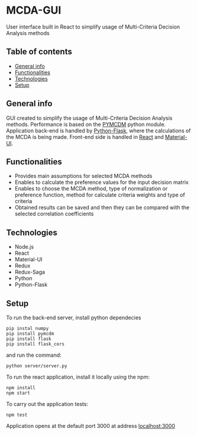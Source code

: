 # MCDA-GUI
User interface built in React to simplify usage of Multi-Criteria Decision Analysis methods

## Table of contents
* [General info](#general-info)
* [Functionalities](#functionalities)
* [Technologies](#technologies)
* [Setup](#setup)

## General info
GUI created to simplify the usage of Multi-Criteria Decision Analysis methods. Performance is based on the [PYMCDM](https://gitlab.com/shekhand/mcda/-/tree/master/) python module. Application back-end is handled by [Python-Flask](https://flask.palletsprojects.com/en/1.1.x/), where the calculations of the MCDA is being made. Front-end side is handled in [React](https://reactjs.org/) and [Material-UI](https://material-ui.com/).

## Functionalities
* Provides main assumptions for selected MCDA methods
* Enables to calculate the preference values for the input decision matrix
* Enables to choose the MCDA method, type of normalization or preference function, method for calculate criteria weights and type of criteria
* Obtained results can be saved and then they can be compared with the selected correlation coefficients

## Technologies
* Node.js
* React
* Material-UI
* Redux
* Redux-Saga
* Python
* Python-Flask
## Setup
To run the back-end server, install python dependecies 
```
pip instal numpy
pip install pymcdm
pip install flask
pip install flask_cors
```
and run the command:
```
python server/server.py
```

To run the react application, install it locally using the npm:
```
npm install
npm start
```

To carry out the application tests:
```
npm test
```

Application opens at the default port 3000 at address [localhost:3000](http://localhost:3000/)



